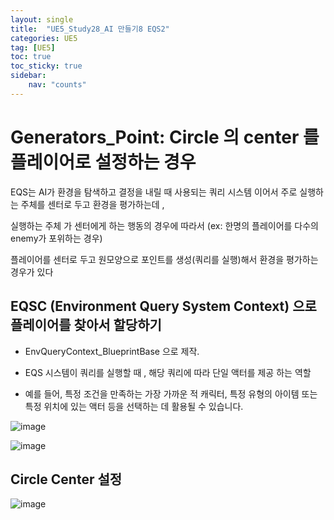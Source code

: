 ```yaml
---
layout: single
title:  "UE5_Study28_AI 만들기8 EQS2"
categories: UE5
tag: [UE5]
toc: true
toc_sticky: true
sidebar:
    nav: "counts"
---
```

   
# Generators_Point: Circle 의 center 를 플레이어로 설정하는 경우

EQS는 AI가 환경을 탐색하고 결정을 내릴 때 사용되는 쿼리 시스템 이어서 주로 실행하는 주체를 센터로 두고 환경을 평가하는데 ,   
   
실행하는 주체 가 센터에게 하는 행동의 경우에 따라서 (ex: 한명의 플레이어를 다수의 enemy가 포위하는 경우) 
   
플레이어를 센터로 두고 원모양으로 포인트를 생성(쿼리를 실행)해서 환경을 평가하는 경우가 있다     


## EQSC (Environment Query System Context) 으로 플레이어를 찾아서 할당하기
    
 * EnvQueryContext_BlueprintBase 으로 제작. 

 * EQS 시스템이 쿼리를 실행할 때 , 해당 쿼리에 따라 단일 액터를 제공 하는 역할

 * 예를 들어, 특정 조건을 만족하는 가장 가까운 적 캐릭터, 특정 유형의 아이템 또는 특정 위치에 있는 액터 등을 선택하는 데 활용될 수 있습니다.


![image](https://github.com/silverlnng/DatastructureStudy/assets/112385982/f3d71633-18ae-48af-b7bc-dc6686b5e9ee)    

![image](https://github.com/silverlnng/DatastructureStudy/assets/112385982/3ebdc754-1733-4924-84f3-0d41427ed690)

## Circle Center 설정

![image](https://github.com/silverlnng/DatastructureStudy/assets/112385982/2d1ee1af-3c32-4087-8f9e-74bc2e953b7d)

## 